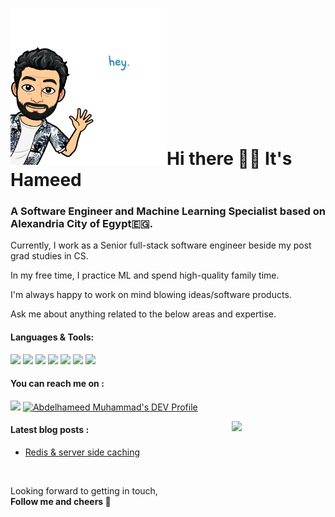 </div>
<h1><img src="https://github.com/7ameed/7ameed/blob/master/hey.png" width="250">Hi there 👋🏼 It's Hameed</h1>

<h3> A Software Engineer and Machine Learning Specialist based on Alexandria City of Egypt🇪🇬. </h3>

<p> Currently, I work as a Senior full-stack software engineer beside my post grad studies in CS. </p>
<p> In my free time, I practice ML and spend high-quality family time. </p>
<p> I'm always happy to work on mind blowing ideas/software products. </p>
<p> Ask me about anything related to the below areas and expertise. </p>

</div>

<div width="100%">
<h4> Languages & Tools: </h4>
<p>
  <img src="https://media3.giphy.com/media/kdFc8fubgS31b8DsVu/giphy.webp" width="40">
  <img src="https://media.giphy.com/media/SU2ic3wTfuC6JhD1lA/giphy.gif" width="40">
  <img src="https://media3.giphy.com/media/ln7z2eWriiQAllfVcn/200w.webp" width="40">
  <img src="https://i.giphy.com/media/LMt9638dO8dftAjtco/200.webp" width="40">
  <img src="https://i.giphy.com/media/eNAsjO55tPbgaor7ma/200w.webp" width="40">
  <img src="https://media.giphy.com/media/kH1DBkPNyZPOk0BxrM/giphy.gif" width="80">
  <img src="https://i.giphy.com/media/IdyAQJVN2kVPNUrojM/200.webp" width="40">
</p>
</div>

<div width="100%">
<h4> You can reach me on : </h4>
<p>
<a href="https://twitter.com/hameed0z"><img src="https://media.giphy.com/media/M9O6ePwNJ58UMF1Rvq/giphy.gif" width="40"></a>
<a href="https://dev.to/7ameed"><img src="https://d2fltix0v2e0sb.cloudfront.net/dev-badge.svg" alt="Abdelhameed Muhammad's DEV Profile" width="35"></a>

</p>
</div>

<img align="right" src="https://media.giphy.com/media/Q7opT6UobSFl5HQxjI/giphy.gif" width="150">

<div width="100%">
<h4> Latest blog posts : </h4>

- [Redis & server side caching](https://7ameed.github.io/blog/redis_and_mem_caching)

</div>

<br/>

<p> 
Looking forward to getting in touch, <br/>
<b> Follow me and cheers 💙 </b>
</p>
